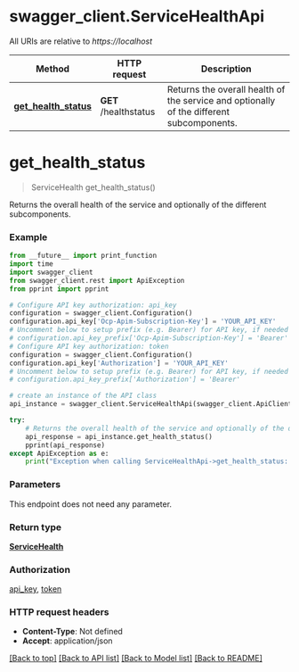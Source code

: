 # swagger_client.ServiceHealthApi

All URIs are relative to *https://localhost*

Method | HTTP request | Description
------------- | ------------- | -------------
[**get_health_status**](ServiceHealthApi.md#get_health_status) | **GET** /healthstatus | Returns the overall health of the service and optionally of the different subcomponents.


# **get_health_status**
> ServiceHealth get_health_status()

Returns the overall health of the service and optionally of the different subcomponents.

### Example
```python
from __future__ import print_function
import time
import swagger_client
from swagger_client.rest import ApiException
from pprint import pprint

# Configure API key authorization: api_key
configuration = swagger_client.Configuration()
configuration.api_key['Ocp-Apim-Subscription-Key'] = 'YOUR_API_KEY'
# Uncomment below to setup prefix (e.g. Bearer) for API key, if needed
# configuration.api_key_prefix['Ocp-Apim-Subscription-Key'] = 'Bearer'
# Configure API key authorization: token
configuration = swagger_client.Configuration()
configuration.api_key['Authorization'] = 'YOUR_API_KEY'
# Uncomment below to setup prefix (e.g. Bearer) for API key, if needed
# configuration.api_key_prefix['Authorization'] = 'Bearer'

# create an instance of the API class
api_instance = swagger_client.ServiceHealthApi(swagger_client.ApiClient(configuration))

try:
    # Returns the overall health of the service and optionally of the different subcomponents.
    api_response = api_instance.get_health_status()
    pprint(api_response)
except ApiException as e:
    print("Exception when calling ServiceHealthApi->get_health_status: %s\n" % e)
```

### Parameters
This endpoint does not need any parameter.

### Return type

[**ServiceHealth**](ServiceHealth.md)

### Authorization

[api_key](../README.md#api_key), [token](../README.md#token)

### HTTP request headers

 - **Content-Type**: Not defined
 - **Accept**: application/json

[[Back to top]](#) [[Back to API list]](../README.md#documentation-for-api-endpoints) [[Back to Model list]](../README.md#documentation-for-models) [[Back to README]](../README.md)

